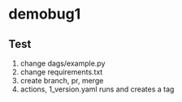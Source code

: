 # demobug1

## Test

1. change dags/example.py
1. change requirements.txt
1. create branch, pr, merge
1. actions, 1_version.yaml runs and creates a tag
